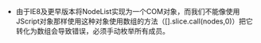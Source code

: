 - 由于IE8及更早版本将NodeList实现为一个COM对象，而我们不能像使用JScript对象那样使用这种对象使用数组的方法（[].slice.call(nodes,0)）把它转化为数组会导致错误，必须手动枚举所有成员。
